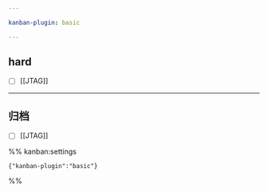 ```yaml
---

kanban-plugin: basic

---
```


## hard

- [ ] [[JTAG]]


***

## 归档

- [ ] [[JTAG]]

%% kanban:settings
```
{"kanban-plugin":"basic"}
```
%%